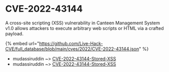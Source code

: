 # CVE-2022-43144

A cross-site scripting (XSS) vulnerability in Canteen Management System v1.0 allows attackers to execute arbitrary web scripts or HTML via a crafted payload.

{% embed url="https://github.com/Live-Hack-CVE/full_database/blob/main/cves/2022/CVE-2022-43144.json" %}


* mudassiruddin ~> [CVE-2022-43144-Stored-XSS](https://www.alice-snow.ru/2022/database/cve-2022-43144/cve-2022-43144-stored-xss-mudassiruddin)
* mudassiruddin ~> [CVE-2022-43144-Stored-XSS](https://www.alice-snow.ru/2022/database/cve-2022-43144/cve-2022-43144-stored-xss-mudassiruddin)